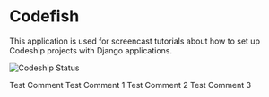 Codefish
======================

This application is used for screencast tutorials about how to set up Codeship projects with Django applications.

![Codeship Status](https://www.codeship.io/projects/f6bca240-2ec0-0131-7427-22724940e61c/status)

Test Comment
Test Comment 1
Test Comment 2
Test Comment 3
